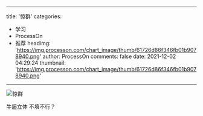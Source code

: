 
---
title: '惊群'
categories: 
 - 学习
 - ProcessOn
 - 推荐
headimg: 'https://img.processon.com/chart_image/thumb/61726d86f346fb01b9078940.png'
author: ProcessOn
comments: false
date: 2021-12-02 04:29:24
thumbnail: 'https://img.processon.com/chart_image/thumb/61726d86f346fb01b9078940.png'
---

<div>   
<img class="thumb" alt="惊群" src="https://img.processon.com/chart_image/thumb/61726d86f346fb01b9078940.png" referrerpolicy="no-referrer">
<p>牛逼立体 不填不行？</p>  
</div>
            